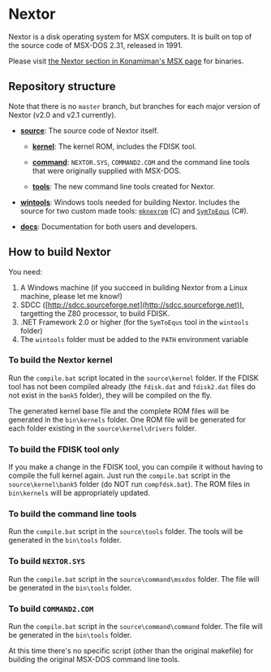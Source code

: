 # Nextor

Nextor is a disk operating system for MSX computers. It is built on top of the source code of MSX-DOS 2.31, released in 1991.

Please visit [the Nextor section in Konamiman's MSX page](https://www.konamiman.com/msx/msx-e.html#nextor) for binaries.

## Repository structure

Note that there is no `master` branch, but branches for each major version of Nextor (v2.0 and v2.1 currently).

* [**source**](/source): The source code of Nextor itself.

    * [**kernel**](source/kernel): The kernel ROM, includes the FDISK tool.

    * [**command**](source/command): `NEXTOR.SYS`, `COMMAND2.COM` and the command line tools that were originally supplied with MSX-DOS.

    * [**tools**](source/tools): The new command line tools created for Nextor.

* [**wintools**](/wintools): Windows tools needed for building Nextor. Includes the source for two custom made tools: [`mknexrom`](/wintools/mknexrom.c) (C) and [`SymToEqus`](/wintools/SymToEqus.cs) (C#).

* [**docs**](/docs): Documentation for both users and developers.

## How to build Nextor

You need:

1. A Windows machine (if you succeed in building Nextor from a Linux machine, please let me know!)
2. SDCC ([http://sdcc.sourceforge.net](http://sdcc.sourceforge.net)), targetting the Z80 processor, to build FDISK.
3. .NET Framework 2.0 or higher (for the `SymToEqus` tool in the `wintools` folder)
4. The `wintools` folder must be added to the `PATH` environment variable

### To build the Nextor kernel

Run the `compile.bat` script located in the `source\kernel` folder. If the FDISK tool has not been compiled already (the `fdisk.dat` and `fdisk2.dat` files do not exist in the `bank5` folder), they will be compiled on the fly.

The generated kernel base file and the complete ROM files will be generated in the `bin\kernels` folder. One ROM file will be generated for each folder existing in the `source\kernel\drivers` folder.

### To build the FDISK tool only

If you make a change in the FDISK tool, you can compile it without having to compile the full kernel again. Just run the `compile.bat` script in the `source\kernel\bank5` folder (do NOT run `compfdsk.bat`). The ROM files in `bin\kernels` will be appropriately updated.

### To build the command line tools

Run the `compile.bat` script in the `source\tools` folder. The tools will be generated in the `bin\tools` folder.

### To build `NEXTOR.SYS`

Run the `compile.bat` script in the `source\command\msxdos` folder. The file will be generated in the `bin\tools` folder.

### To build `COMMAND2.COM`

Run the `compile.bat` script in the `source\command\command` folder. The file will be generated in the `bin\tools` folder.

At this time there's no specific script (other than the original makefile) for building the original MSX-DOS command line tools.